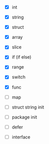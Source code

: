 - [x] int
- [x] string
- [x] struct
- [x] array
- [x] slice
- [x] if (if else)
- [x] range
- [x] switch
- [x] func
- [ ] map
- [ ] struct string init
- [ ] package init
- [ ] defer
- [ ] interface

